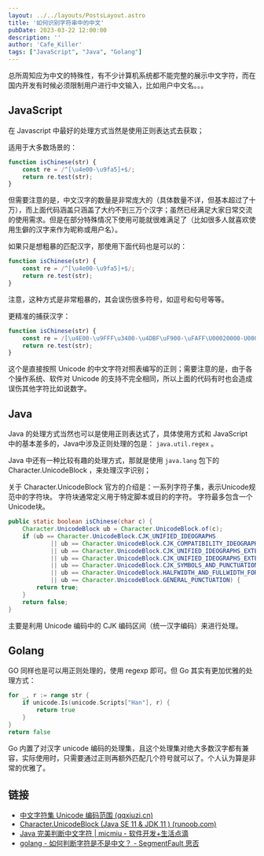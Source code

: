 ```yaml
---
layout: ../../layouts/PostsLayout.astro
title: '如何识别字符串中的中文'
pubDate: 2023-03-22 12:00:00
description: ''
author: 'Cafe_Killer'
tags: ["JavaScript", "Java", "Golang"]
---
```


总所周知应为中文的特殊性，有不少计算机系统都不能完整的展示中文字符，而在国内开发有时候必须限制用户进行中文输入，比如用户中文名。。。

## JavaScript

在 Javascript 中最好的处理方式当然是使用正则表达式去获取；  

适用于大多数场景的：  

```javascript
function isChinese(str) {
    const re = /^[\u4e00-\u9fa5]+$/;
    return re.test(str);
}
```

但需要注意的是，中文汉字的数量是非常庞大的（具体数量不详，但基本超过了十万），而上面代码涵盖只涵盖了大约不到三万个汉字；虽然已经满足大家日常交流的使用需求。但是在部分特殊情况下使用可能就很难满足了（比如很多人就喜欢使用生僻的汉字来作为昵称或用户名）。  

<!--more-->

如果只是想粗暴的匹配汉字，那使用下面代码也是可以的：  

```javascript
function isChinese(str) {
    const re = /^[\u4e00-\u9fa5]+$/;
    return re.test(str);
}
```

注意，这种方式是非常粗暴的，其会误伤很多符号，如逗号和句号等等。  

更精准的捕获汉字：  

```javascript
function isChinese(str) {
    const re = /[\u4E00-\u9FFF\u3400-\u4DBF\uF900-\uFAFF\U00020000-U0002EBEF]/;
    return re.test(str);
}
```

这个是直接按照 Unicode 的中文字符对照表编写的正则；需要注意的是，由于各个操作系统、软件对 Unicode 的支持不完全相同，所以上面的代码有时也会造成误伤其他字符比如说数字。  

## Java

Java 的处理方式当然也可以是使用正则表达式了，具体使用方式和 JavaScript 中的基本差多的，Java中涉及正则处理的包是： `java.util.regex` 。  

Java 中还有一种比较有趣的处理方式，那就是使用 `java.lang` 包下的 Character.UnicodeBlock ，来处理汉字识别；  

关于 Character.UnicodeBlock 官方的介绍是：一系列字符子集，表示Unicode规范中的字符块。 字符块通常定义用于特定脚本或目的的字符。 字符最多包含一个Unicode块。  

```java
public static boolean isChinese(char c) {
	Character.UnicodeBlock ub = Character.UnicodeBlock.of(c);
	if (ub == Character.UnicodeBlock.CJK_UNIFIED_IDEOGRAPHS
			|| ub == Character.UnicodeBlock.CJK_COMPATIBILITY_IDEOGRAPHS
			|| ub == Character.UnicodeBlock.CJK_UNIFIED_IDEOGRAPHS_EXTENSION_A
			|| ub == Character.UnicodeBlock.CJK_UNIFIED_IDEOGRAPHS_EXTENSION_B
			|| ub == Character.UnicodeBlock.CJK_SYMBOLS_AND_PUNCTUATION
			|| ub == Character.UnicodeBlock.HALFWIDTH_AND_FULLWIDTH_FORMS
			|| ub == Character.UnicodeBlock.GENERAL_PUNCTUATION) {
		return true;
	}
	return false;
}
```

主要是利用 Unicode 编码中的 CJK 编码区间（统一汉字编码）来进行处理。  

## Golang


GO 同样也是可以用正则处理的，使用 regexp 即可。但 Go 其实有更加优雅的处理方式：  

```go
for _, r := range str {
    if unicode.Is(unicode.Scripts["Han"], r) {
        return true
    }
}
return false
```

Go 内置了对汉字 unicode 编码的处理集，且这个处理集对绝大多数汉字都有兼容，实际使用时，只需要通过正则再额外匹配几个符号就可以了。个人认为算是非常的优雅了。  

## 链接

- [中文字符集 Unicode 编码范围 (qqxiuzi.cn)](https://www.qqxiuzi.cn/zh/hanzi-unicode-bianma.php)  
- [Character.UnicodeBlock (Java SE 11 & JDK 11 ) (runoob.com)](https://www.runoob.com/manual/jdk11api/java.base/java/lang/Character.UnicodeBlock.html)  
- [Java 完美判断中文字符 | micmiu - 软件开发+生活点滴](http://www.micmiu.com/lang/java/java-check-chinese/)  
- [golang - 如何判断字符是不是中文？ - SegmentFault 思否](https://segmentfault.com/q/1010000000595663)  